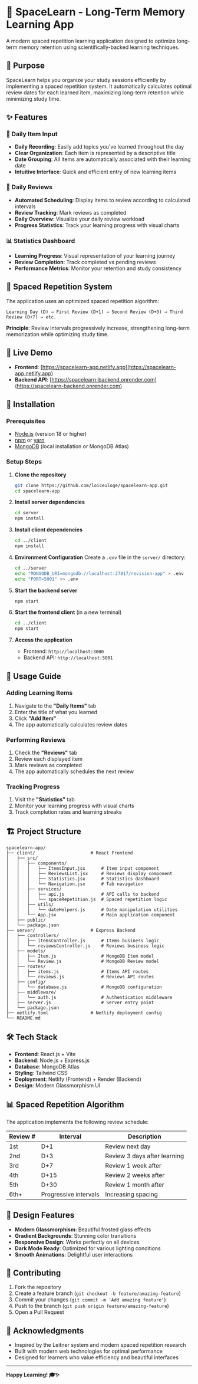 # 🧠 SpaceLearn - Long-Term Memory Learning App

A modern spaced repetition learning application designed to optimize long-term memory retention using scientifically-backed learning techniques.

## 🎯 Purpose

SpaceLearn helps you organize your study sessions efficiently by implementing a spaced repetition system. It automatically calculates optimal review dates for each learned item, maximizing long-term retention while minimizing study time.

## ✨ Features

### 📝 Daily Item Input
- **Daily Recording**: Easily add topics you've learned throughout the day
- **Clear Organization**: Each item is represented by a descriptive title
- **Date Grouping**: All items are automatically associated with their learning date
- **Intuitive Interface**: Quick and efficient entry of new learning items

### 🔄 Daily Reviews
- **Automated Scheduling**: Display items to review according to calculated intervals
- **Review Tracking**: Mark reviews as completed
- **Daily Overview**: Visualize your daily review workload
- **Progress Statistics**: Track your learning progress with visual charts

### 📊 Statistics Dashboard
- **Learning Progress**: Visual representation of your learning journey
- **Review Completion**: Track completed vs pending reviews
- **Performance Metrics**: Monitor your retention and study consistency

## 🧠 Spaced Repetition System

The application uses an optimized spaced repetition algorithm:

```
Learning Day (D) → First Review (D+1) → Second Review (D+3) → Third Review (D+7) → etc.
```

**Principle**: Review intervals progressively increase, strengthening long-term memorization while optimizing study time.

## 🚀 Live Demo

- **Frontend**: [https://spacelearn-app.netlify.app](https://spacelearn-app.netlify.app)
- **Backend API**: [https://spacelearn-backend.onrender.com](https://spacelearn-backend.onrender.com)

## 🔧 Installation

### Prerequisites
- [Node.js](https://nodejs.org/) (version 18 or higher)
- [npm](https://www.npmjs.com/) or [yarn](https://yarnpkg.com/)
- [MongoDB](https://www.mongodb.com/) (local installation or MongoDB Atlas)

### Setup Steps

1. **Clone the repository**
   ```bash
   git clone https://github.com/loiceuloge/spacelearn-app.git
   cd spacelearn-app
   ```

2. **Install server dependencies**
   ```bash
   cd server
   npm install
   ```

3. **Install client dependencies**
   ```bash
   cd ../client
   npm install
   ```

4. **Environment Configuration**
   Create a `.env` file in the `server/` directory:
   ```bash
   cd ../server
   echo "MONGODB_URI=mongodb://localhost:27017/revision-app" > .env
   echo "PORT=5001" >> .env
   ```

5. **Start the backend server**
   ```bash
   npm start
   ```

6. **Start the frontend client** (in a new terminal)
   ```bash
   cd ../client
   npm start
   ```

7. **Access the application**
   - Frontend: `http://localhost:3000`
   - Backend API: `http://localhost:5001`

## 📱 Usage Guide

### Adding Learning Items

1. Navigate to the **"Daily Items"** tab
2. Enter the title of what you learned
3. Click **"Add Item"**
4. The app automatically calculates review dates

### Performing Reviews

1. Check the **"Reviews"** tab
2. Review each displayed item
3. Mark reviews as completed
4. The app automatically schedules the next review

### Tracking Progress

1. Visit the **"Statistics"** tab
2. Monitor your learning progress with visual charts
3. Track completion rates and learning streaks

## 🏗️ Project Structure

```
spacelearn-app/
├── client/                     # React Frontend
│   ├── src/
│   │   ├── components/
│   │   │   ├── ItemsInput.jsx      # Item input component
│   │   │   ├── ReviewsList.jsx     # Reviews display component
│   │   │   ├── Statistics.jsx      # Statistics dashboard
│   │   │   └── Navigation.jsx      # Tab navigation
│   │   ├── services/
│   │   │   ├── api.js              # API calls to backend
│   │   │   └── spaceRepetition.js  # Spaced repetition logic
│   │   ├── utils/
│   │   │   └── dateHelpers.js      # Date manipulation utilities
│   │   └── App.jsx                 # Main application component
│   ├── public/
│   └── package.json
├── server/                     # Express Backend
│   ├── controllers/
│   │   ├── itemsController.js      # Items business logic
│   │   └── reviewsController.js    # Reviews business logic
│   ├── models/
│   │   ├── Item.js                 # MongoDB Item model
│   │   └── Review.js               # MongoDB Review model
│   ├── routes/
│   │   ├── items.js                # Items API routes
│   │   └── reviews.js              # Reviews API routes
│   ├── config/
│   │   └── database.js             # MongoDB configuration
│   ├── middleware/
│   │   └── auth.js                 # Authentication middleware
│   ├── server.js                   # Server entry point
│   └── package.json
├── netlify.toml                # Netlify deployment config
└── README.md
```

## 🛠️ Tech Stack

- **Frontend**: React.js + Vite
- **Backend**: Node.js + Express.js
- **Database**: MongoDB Atlas
- **Styling**: Tailwind CSS
- **Deployment**: Netlify (Frontend) + Render (Backend)
- **Design**: Modern Glassmorphism UI

## 📊 Spaced Repetition Algorithm

The application implements the following review schedule:

| Review # | Interval | Description |
|----------|----------|-------------|
| 1st | D+1 | Review next day |
| 2nd | D+3 | Review 3 days after learning |
| 3rd | D+7 | Review 1 week after |
| 4th | D+15 | Review 2 weeks after |
| 5th | D+30 | Review 1 month after |
| 6th+ | Progressive intervals | Increasing spacing |

## 🎨 Design Features

- **Modern Glassmorphism**: Beautiful frosted glass effects
- **Gradient Backgrounds**: Stunning color transitions
- **Responsive Design**: Works perfectly on all devices
- **Dark Mode Ready**: Optimized for various lighting conditions
- **Smooth Animations**: Delightful user interactions

## 🤝 Contributing

1. Fork the repository
2. Create a feature branch (`git checkout -b feature/amazing-feature`)
3. Commit your changes (`git commit -m 'Add amazing feature'`)
4. Push to the branch (`git push origin feature/amazing-feature`)
5. Open a Pull Request


## 🙏 Acknowledgments

- Inspired by the Leitner system and modern spaced repetition research
- Built with modern web technologies for optimal performance
- Designed for learners who value efficiency and beautiful interfaces

---

**Happy Learning! 🎓✨**
